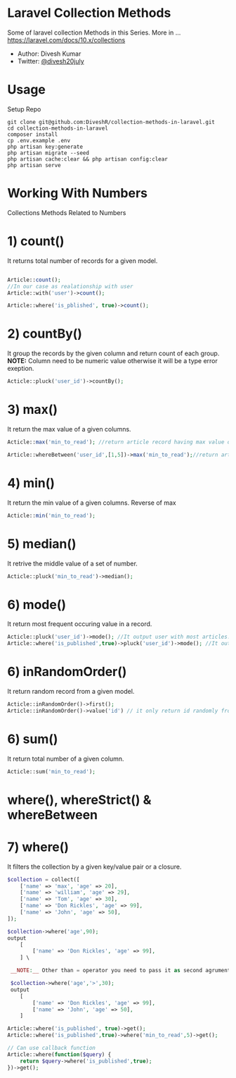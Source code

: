 # Laravel Collection Methods

Some of laravel collection Methods in this Series.
More in ...
https://laravel.com/docs/10.x/collections


* Author: Divesh Kumar
* Twitter: [@divesh20july](https://twitter.com/divesh20july)

# Usage
Setup Repo

`````````
git clone git@github.com:DiveshR/collection-methods-in-laravel.git
cd collection-methods-in-laravel
composer install
cp .env.example .env 
php artisan key:generate
php artisan migrate --seed
php artisan cache:clear && php artisan config:clear 
php artisan serve 
````````` 
# Working With Numbers
Collections Methods Related to Numbers

# 1) count()
It returns total number of records for a given model.

```php

Article::count();
//In our case as realationship with user
Article::with('user')->count();

Article::where('is_pblished', true)->count();

```
# 2) countBy()
It group the records by the given column and return count of each group.\
__NOTE:__ Column need to be numeric value otherwise it will be a type error exeption.

```php
Acticle::pluck('user_id')->countBy();
```
# 3) max()
It return the max value of a given columns.

```php
Acticle::max('min_to_read'); //return article record having max value of min_to_value column

Article::whereBetween('user_id',[1,5])->max('min_to_read');//return article record having max value of min_to_value column from list of users id lies between 1 to 5
```

# 4) min()
It return the min value of a given columns. Reverse of max

```php
Acticle::min('min_to_read');
```

# 5) median()
It retrive the middle value of a set of number.

```php
Acticle::pluck('min_to_read')->median();
```

# 6) mode()
It return most frequent occuring value in a record.

```php
Acticle::pluck('user_id')->mode(); //It output user with most articles.
Article::where('is_published',true)->pluck('user_id')->mode(); //It output user with most published articles.

```

# 6) inRandomOrder()
It return random record from a given model.

```php
Acticle::inRandomOrder()->first();
Article::inRandomOrder()->value('id') // it only return id randomly from records

```

# 6) sum()
It return total number of a given column.

```php
Acticle::sum('min_to_read');

```

# where(), whereStrict() & whereBetween

# 7) where()
It filters the collection by a given key/value pair or a closure.

```php
$collection = collect([
	['name' => 'max', 'age' => 20],
	['name' => 'william', 'age' => 29],
	['name' => 'Tom', 'age' => 30],
	['name' => 'Don Rickles', 'age' => 99],
	['name' => 'John', 'age' => 50],
]);

$collection->where('age',90);
output
    [
        ['name' => 'Don Rickles', 'age' => 99],
    ] \

 __NOTE:__ Other than = operator you need to pass it as second agrument.

 $collection->where('age','>',30); 
 output
    [
        ['name' => 'Don Rickles', 'age' => 99],
		['name' => 'John', 'age' => 50],
    ]

Article::where('is_published', true)->get();
Article::where('is_published',true)->where('min_to_read',5)->get(); 

// Can use callback function 
Article::where(function($query) {
	return $query->where('is_published',true);
})->get();
```

